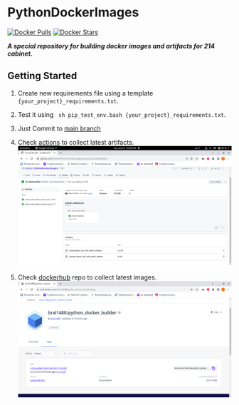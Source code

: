 
# PythonDockerImages

[![Docker Pulls](https://badgen.net/docker/pulls/bral1488/python_docker_builder?icon=docker&label=pulls)](https://hub.docker.com/repository/docker/bral1488/python_docker_builder/)
[![Docker Stars](https://badgen.net/docker/stars/bral1488/python_docker_builder?icon=docker&label=stars)](https://hub.docker.com/repository/docker/bral1488/python_docker_builder/)


***A special repository for building docker images and artifacts for 214 cabinet.***


Getting Started
-------------

1. Create new requirements file using a template ```{your_project}_requirements.txt```.


2. Test it using ``` sh pip_test_env.bash {your_project}_requirements.txt```.


3. Just Commit to [main branch](https://github.com/bralbral/PythonDockerImages/tree/main)


4. Check [actions](https://github.com/bralbral/PythonDockerImages/actions) to collect latest artifacts.
  ![Alt text](artifacts.png?raw=true "artifacts")


5. Check [dockerhub](https://hub.docker.com/r/bral1488/python_docker_builder/tags) repo to collect latest images.
  ![Alt text](dockerhub.png?raw=true "dockerhub")

